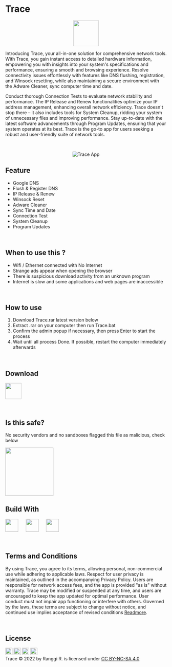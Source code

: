 # Trace

<p align="center">
  <picture>
    <source srcset="https://raw.githubusercontent.com/ranggirahman/Trace/main/resources/icon-dark.png" media="(prefers-color-scheme: dark)">
    <img src="https://raw.githubusercontent.com/ranggirahman/Trace/main/resources/icon.png" height="80">
  </picture>
</p>

Introducing Trace, your all-in-one solution for comprehensive network tools. With Trace, you gain instant access to detailed hardware information, empowering you with insights into your system's specifications and performance, ensuring a smooth and browsing experience. Resolve connectivity issues effortlessly with features like DNS flushing, registration, and Winsock resetting, while also maintaining a secure environment with the Adware Cleaner, sync computer time and date. 

Conduct thorough Connection Tests to evaluate network stability and performance. The IP Release and Renew functionalities optimize your IP address management, enhancing overall network efficiency. Trace doesn't stop there – it also includes tools for System Cleanup, ridding your system of unnecessary files and improving performance. Stay up-to-date with the latest software advancements through Program Updates, ensuring that your system operates at its best. Trace is the go-to app for users seeking a robust and user-friendly suite of network tools.

<br />

<p align="center">
  <picture>
    <img src="https://raw.githubusercontent.com/ranggirahman/Trace/main/resources/app.png" title="Trace App">
  </picture>
</p>

## Feature
- Google DNS
- Flush & Register DNS
- IP Release & Renew
- Winsock Reset
- Adware Cleaner
- Sync Time and Date
- Connection Test
- System Cleanup
- Program Updates

<br />

## When to use this ?
- Wifi / Ethernet connected with No Internet
- Strange ads appear when opening the browser
- There is suspicious download activity from an unknown program
- Internet is slow and some applications and web pages are inaccessible

<br />

## How to use
1. Download Trace.rar latest version below
2. Extract .rar on your computer then run Trace.bat
3. Confirm the admin popup if necessary, then press Enter to start the process
4. Wait until all process Done. If possible, restart the computer immediately afterwards

<br />

## Download
<a href="https://github.com/ranggirahman/Trace/releases"><img src="https://raw.githubusercontent.com/ranggirahman/Trace/main/resources/downloadwin.png" height="50"></a>

<br />

## Is this safe?
<p>No security vendors and no sandboxes flagged this file as malicious, check below</p>
<a href="https://www.virustotal.com/gui/file/82e6381aebf755b361ace87e490f4daa5210a0ba13b32e373dc31b77d89cff9a/detection">
  <picture>
    <source srcset="https://raw.githubusercontent.com/ranggirahman/Trace/main/resources/virustotal-dark.png" media="(prefers-color-scheme: dark)">
    <img src="https://raw.githubusercontent.com/ranggirahman/Trace/main/resources/virustotal.png" height="150">
  </picture>
</a>

<br />

## Build With 
<p>
  <picture>
    <source srcset="https://raw.githubusercontent.com/ranggirahman/Trace/main/resources/adwarecleaner-dark.png" media="(prefers-color-scheme: dark)">
    <img src="https://raw.githubusercontent.com/ranggirahman/Trace/main/resources/adwarecleaner.png" height="40">
  </picture>
  &nbsp;&nbsp;&nbsp;&nbsp;
  <picture>
    <source srcset="https://raw.githubusercontent.com/ranggirahman/Trace/main/resources/speedtestnet-dark.png" media="(prefers-color-scheme: dark)">
    <img src="https://raw.githubusercontent.com/ranggirahman/Trace/main/resources/speedtestnet.png" height="40">
  </picture>
  &nbsp;&nbsp;&nbsp;&nbsp;
  <picture>
    <source srcset="https://raw.githubusercontent.com/ranggirahman/Trace/main/resources/googledns-dark.png" media="(prefers-color-scheme: dark)">
    <img src="https://raw.githubusercontent.com/ranggirahman/Trace/main/resources/googledns.png" height="40">
  </picture>
</p>

<br />

## Terms and Conditions
By using Trace, you agree to its terms, allowing personal, non-commercial use while adhering to applicable laws. Respect for user privacy is maintained, as outlined in the accompanying Privacy Policy. Users are responsible for network access fees, and the app is provided "as is" without warranty. Trace may be modified or suspended at any time, and users are encouraged to keep the app updated for optimal performance. User conduct must not impair app functioning or interfere with others. Governed by the laws, these terms are subject to change without notice, and continued use implies acceptance of revised conditions [Readmore](https://github.com/ranggirahman/Trace/blob/main/resources/Terms%20and%20Condition.md).

<br />

## License
<picture><img src="https://mirrors.creativecommons.org/presskit/icons/cc.svg?ref=chooser-v1" height="22"></picture>
<picture><img src="https://mirrors.creativecommons.org/presskit/icons/by.svg?ref=chooser-v1" height="22"></picture>
<picture><img src="https://mirrors.creativecommons.org/presskit/icons/nc.svg?ref=chooser-v1" height="22"></picture>
<picture><img src="https://mirrors.creativecommons.org/presskit/icons/sa.svg?ref=chooser-v1" height="22"></picture>
<br />
Trace © 2022 by Ranggi R. is licensed under [CC BY-NC-SA 4.0](https://creativecommons.org/licenses/by-nc-sa/4.0/?ref=chooser-v1)
